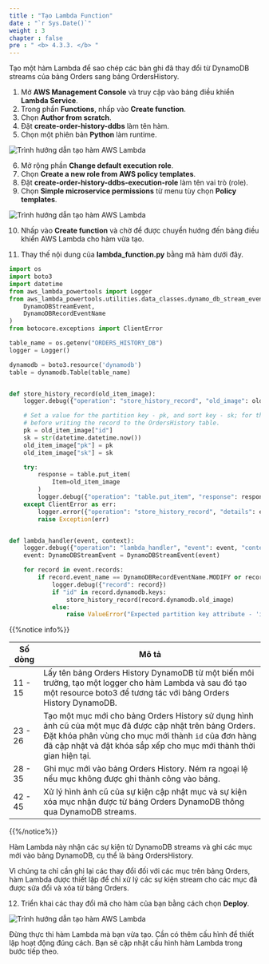 ```yaml
---
title : "Tạo Lambda Function"
date : "`r Sys.Date()`"
weight : 3
chapter : false
pre : " <b> 4.3.3. </b> "
---
```


Tạo một hàm Lambda để sao chép các bản ghi đã thay đổi từ DynamoDB streams của bảng Orders sang bảng OrdersHistory.

1. Mở **AWS Management Console** và truy cập vào bảng điều khiển **Lambda Service**.
2. Trong phần **Functions**, nhấp vào **Create function**.
3. Chọn **Author from scratch**.
4. Đặt **create-order-history-ddbs** làm tên hàm.
5. Chọn một phiên bản **Python** làm runtime.

![Trình hướng dẫn tạo hàm AWS Lambda](/images/4/4.3/2.png)

6. Mở rộng phần **Change default execution role**.
7. Chọn **Create a new role from AWS policy templates**.
8. Đặt **create-order-history-ddbs-execution-role** làm tên vai trò (role).
9. Chọn **Simple microservice permissions** từ menu tùy chọn **Policy templates**.

![Trình hướng dẫn tạo hàm AWS Lambda](/images/4/4.3/3.png)

10. Nhấp vào **Create function** và chờ để được chuyển hướng đến bảng điều khiển AWS Lambda cho hàm vừa tạo.
    
11. Thay thế nội dung của **lambda_function.py** bằng mã hàm dưới đây.
    

```python
import os
import boto3
import datetime
from aws_lambda_powertools import Logger
from aws_lambda_powertools.utilities.data_classes.dynamo_db_stream_event import (
    DynamoDBStreamEvent,
    DynamoDBRecordEventName
)
from botocore.exceptions import ClientError

table_name = os.getenv("ORDERS_HISTORY_DB")
logger = Logger()

dynamodb = boto3.resource('dynamodb')
table = dynamodb.Table(table_name)


def store_history_record(old_item_image):
    logger.debug({"operation": "store_history_record", "old_image": old_item_image})

    # Set a value for the partition key - pk, and sort key - sk; for the OrdersHistory table
    # before writing the record to the OrdersHistory table.
    pk = old_item_image["id"]
    sk = str(datetime.datetime.now())
    old_item_image["pk"] = pk
    old_item_image["sk"] = sk

    try:
        response = table.put_item(
            Item=old_item_image
        )
        logger.debug({"operation": "table.put_item", "response": response})
    except ClientError as err:
        logger.error({"operation": "store_history_record", "details": err})
        raise Exception(err)


def lambda_handler(event, context):
    logger.debug({"operation": "lambda_handler", "event": event, "context": context})
    event: DynamoDBStreamEvent = DynamoDBStreamEvent(event)

    for record in event.records:
        if record.event_name == DynamoDBRecordEventName.MODIFY or record.event_name == DynamoDBRecordEventName.REMOVE:
            logger.debug({"record": record})
            if "id" in record.dynamodb.keys:
                store_history_record(record.dynamodb.old_image)
            else:
                raise ValueError("Expected partition key attribute - 'id' not found.")

```

{{%notice info%}}

| Số dòng | Mô tả                                                                                                                                                                                                                                    |
| ------- | ----------------------------------------------------------------------------------------------------------------------------------------------------------------------------------------------------------------------------------------- |
| 11 - 15 | Lấy tên bảng Orders History DynamoDB từ một biến môi trường, tạo một logger cho hàm Lambda và sau đó tạo một resource boto3 để tương tác với bảng Orders History DynamoDB.                                                               |
| 23 - 26 | Tạo một mục mới cho bảng Orders History sử dụng hình ảnh cũ của một mục đã được cập nhật trên bảng Orders. Đặt khóa phân vùng cho mục mới thành `id` của đơn hàng đã cập nhật và đặt khóa sắp xếp cho mục mới thành thời gian hiện tại. |
| 28 - 35 | Ghi mục mới vào bảng Orders History. Ném ra ngoại lệ nếu mục không được ghi thành công vào bảng.                                                                                                                                        |
| 42 - 45 | Xử lý hình ảnh cũ của sự kiện cập nhật mục và sự kiện xóa mục nhận được từ bảng Orders DynamoDB thông qua DynamoDB streams.                                                                                                               |


{{%/notice%}}

Hàm Lambda này nhận các sự kiện từ DynamoDB streams và ghi các mục mới vào bảng DynamoDB, cụ thể là bảng OrdersHistory.

Vì chúng ta chỉ cần ghi lại các thay đổi đối với các mục trên bảng Orders, hàm Lambda được thiết lập để chỉ xử lý các sự kiện stream cho các mục đã được sửa đổi và xóa từ bảng Orders.

12. Triển khai các thay đổi mã cho hàm của bạn bằng cách chọn **Deploy**.

![Trình hướng dẫn tạo hàm AWS Lambda](/images/4/4.3/4.png)

Đừng thực thi hàm Lambda mà bạn vừa tạo. Cần có thêm cấu hình để thiết lập hoạt động đúng cách. Bạn sẽ cập nhật cấu hình hàm Lambda trong bước tiếp theo.